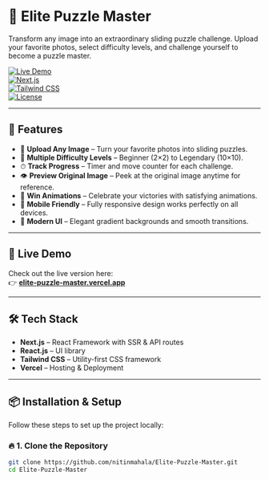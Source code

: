 # 🧩 Elite Puzzle Master

Transform any image into an extraordinary sliding puzzle challenge. Upload your favorite photos, select difficulty levels, and challenge yourself to become a puzzle master.  

[![Live Demo](https://img.shields.io/badge/Live-Demo-purple?style=for-the-badge&logo=vercel)](https://elite-puzzle-master.vercel.app)  
[![Next.js](https://img.shields.io/badge/Built%20with-Next.js-000?style=for-the-badge&logo=next.js)](https://nextjs.org/)  
[![Tailwind CSS](https://img.shields.io/badge/Styled%20with-TailwindCSS-38b2ac?style=for-the-badge&logo=tailwind-css)](https://tailwindcss.com/)  
[![License](https://img.shields.io/github/license/nitinmahala/Elite-Puzzle-Master?style=for-the-badge)](LICENSE)  

---

## 🌟 Features

- 📸 **Upload Any Image** – Turn your favorite photos into sliding puzzles.
- 🧩 **Multiple Difficulty Levels** – Beginner (2×2) to Legendary (10×10).
- ⏱ **Track Progress** – Timer and move counter for each challenge.
- 👁 **Preview Original Image** – Peek at the original image anytime for reference.
- 🎉 **Win Animations** – Celebrate your victories with satisfying animations.
- 📱 **Mobile Friendly** – Fully responsive design works perfectly on all devices.
- 🌙 **Modern UI** – Elegant gradient backgrounds and smooth transitions.

---

## 🚀 Live Demo

Check out the live version here:  
👉 **[elite-puzzle-master.vercel.app](https://elite-puzzle-master.vercel.app)**

---

## 🛠 Tech Stack

- **Next.js** – React Framework with SSR & API routes
- **React.js** – UI library
- **Tailwind CSS** – Utility-first CSS framework
- **Vercel** – Hosting & Deployment

---

## 📦 Installation & Setup

Follow these steps to set up the project locally:

### 🔥 1. Clone the Repository

```bash
git clone https://github.com/nitinmahala/Elite-Puzzle-Master.git
cd Elite-Puzzle-Master
